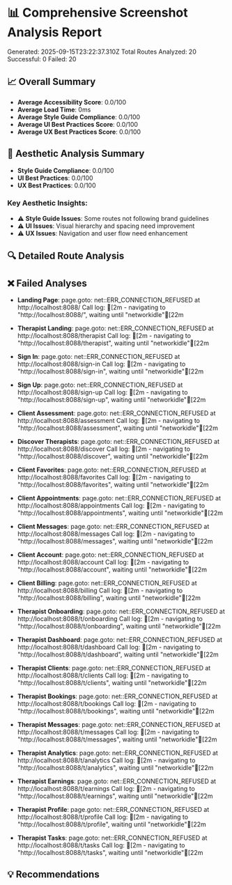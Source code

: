 # 📊 Comprehensive Screenshot Analysis Report
Generated: 2025-09-15T23:22:37.310Z
Total Routes Analyzed: 20
Successful: 0
Failed: 20

## 📈 Overall Summary
- **Average Accessibility Score**: 0.0/100
- **Average Load Time**: 0ms
- **Average Style Guide Compliance**: 0.0/100
- **Average UI Best Practices Score**: 0.0/100
- **Average UX Best Practices Score**: 0.0/100

## 🎨 Aesthetic Analysis Summary
- **Style Guide Compliance**: 0.0/100
- **UI Best Practices**: 0.0/100
- **UX Best Practices**: 0.0/100

### Key Aesthetic Insights:

- ⚠️ **Style Guide Issues**: Some routes not following brand guidelines
- ⚠️ **UI Issues**: Visual hierarchy and spacing need improvement
- ⚠️ **UX Issues**: Navigation and user flow need enhancement

## 🔍 Detailed Route Analysis

## ❌ Failed Analyses
- **Landing Page**: page.goto: net::ERR_CONNECTION_REFUSED at http://localhost:8088/
Call log:
[2m  - navigating to "http://localhost:8088/", waiting until "networkidle"[22m

- **Therapist Landing**: page.goto: net::ERR_CONNECTION_REFUSED at http://localhost:8088/therapist
Call log:
[2m  - navigating to "http://localhost:8088/therapist", waiting until "networkidle"[22m

- **Sign In**: page.goto: net::ERR_CONNECTION_REFUSED at http://localhost:8088/sign-in
Call log:
[2m  - navigating to "http://localhost:8088/sign-in", waiting until "networkidle"[22m

- **Sign Up**: page.goto: net::ERR_CONNECTION_REFUSED at http://localhost:8088/sign-up
Call log:
[2m  - navigating to "http://localhost:8088/sign-up", waiting until "networkidle"[22m

- **Client Assessment**: page.goto: net::ERR_CONNECTION_REFUSED at http://localhost:8088/assessment
Call log:
[2m  - navigating to "http://localhost:8088/assessment", waiting until "networkidle"[22m

- **Discover Therapists**: page.goto: net::ERR_CONNECTION_REFUSED at http://localhost:8088/discover
Call log:
[2m  - navigating to "http://localhost:8088/discover", waiting until "networkidle"[22m

- **Client Favorites**: page.goto: net::ERR_CONNECTION_REFUSED at http://localhost:8088/favorites
Call log:
[2m  - navigating to "http://localhost:8088/favorites", waiting until "networkidle"[22m

- **Client Appointments**: page.goto: net::ERR_CONNECTION_REFUSED at http://localhost:8088/appointments
Call log:
[2m  - navigating to "http://localhost:8088/appointments", waiting until "networkidle"[22m

- **Client Messages**: page.goto: net::ERR_CONNECTION_REFUSED at http://localhost:8088/messages
Call log:
[2m  - navigating to "http://localhost:8088/messages", waiting until "networkidle"[22m

- **Client Account**: page.goto: net::ERR_CONNECTION_REFUSED at http://localhost:8088/account
Call log:
[2m  - navigating to "http://localhost:8088/account", waiting until "networkidle"[22m

- **Client Billing**: page.goto: net::ERR_CONNECTION_REFUSED at http://localhost:8088/billing
Call log:
[2m  - navigating to "http://localhost:8088/billing", waiting until "networkidle"[22m

- **Therapist Onboarding**: page.goto: net::ERR_CONNECTION_REFUSED at http://localhost:8088/t/onboarding
Call log:
[2m  - navigating to "http://localhost:8088/t/onboarding", waiting until "networkidle"[22m

- **Therapist Dashboard**: page.goto: net::ERR_CONNECTION_REFUSED at http://localhost:8088/t/dashboard
Call log:
[2m  - navigating to "http://localhost:8088/t/dashboard", waiting until "networkidle"[22m

- **Therapist Clients**: page.goto: net::ERR_CONNECTION_REFUSED at http://localhost:8088/t/clients
Call log:
[2m  - navigating to "http://localhost:8088/t/clients", waiting until "networkidle"[22m

- **Therapist Bookings**: page.goto: net::ERR_CONNECTION_REFUSED at http://localhost:8088/t/bookings
Call log:
[2m  - navigating to "http://localhost:8088/t/bookings", waiting until "networkidle"[22m

- **Therapist Messages**: page.goto: net::ERR_CONNECTION_REFUSED at http://localhost:8088/t/messages
Call log:
[2m  - navigating to "http://localhost:8088/t/messages", waiting until "networkidle"[22m

- **Therapist Analytics**: page.goto: net::ERR_CONNECTION_REFUSED at http://localhost:8088/t/analytics
Call log:
[2m  - navigating to "http://localhost:8088/t/analytics", waiting until "networkidle"[22m

- **Therapist Earnings**: page.goto: net::ERR_CONNECTION_REFUSED at http://localhost:8088/t/earnings
Call log:
[2m  - navigating to "http://localhost:8088/t/earnings", waiting until "networkidle"[22m

- **Therapist Profile**: page.goto: net::ERR_CONNECTION_REFUSED at http://localhost:8088/t/profile
Call log:
[2m  - navigating to "http://localhost:8088/t/profile", waiting until "networkidle"[22m

- **Therapist Tasks**: page.goto: net::ERR_CONNECTION_REFUSED at http://localhost:8088/t/tasks
Call log:
[2m  - navigating to "http://localhost:8088/t/tasks", waiting until "networkidle"[22m


## 💡 Recommendations